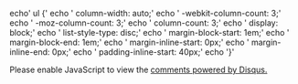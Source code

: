 echo'     ul {'
echo '    column-width: auto;'
echo '    -webkit-column-count: 3;'
echo '    -moz-column-count: 3;'
echo '    column-count: 3;'
echo '    display: block;'
echo '    list-style-type: disc;'
echo '    margin-block-start: 1em;'
echo '    margin-block-end: 1em;'
echo '    margin-inline-start: 0px;'
echo '    margin-inline-end: 0px;'
echo '    padding-inline-start: 40px;'
echo '}'




<div id="disqus_thread"></div>
<script>
    /**
    *  RECOMMENDED CONFIGURATION VARIABLES: EDIT AND UNCOMMENT THE SECTION BELOW TO INSERT DYNAMIC VALUES FROM YOUR PLATFORM OR CMS.
    *  LEARN WHY DEFINING THESE VARIABLES IS IMPORTANT: https://disqus.com/admin/universalcode/#configuration-variables    */
    /*
    var disqus_config = function () {
    this.page.url = PAGE_URL;  // Replace PAGE_URL with your page's canonical URL variable
    this.page.identifier = PAGE_IDENTIFIER; // Replace PAGE_IDENTIFIER with your page's unique identifier variable
    };
    */
    (function() { // DON'T EDIT BELOW THIS LINE
    var d = document, s = d.createElement('script');
    s.src = 'https://webdevhub-1.disqus.com/embed.js';
    s.setAttribute('data-timestamp', +new Date());
    (d.head || d.body).appendChild(s);
    })();
</script>
<noscript>Please enable JavaScript to view the <a href="https://disqus.com/?ref_noscript">comments powered by Disqus.</a></noscript>
<!-->
